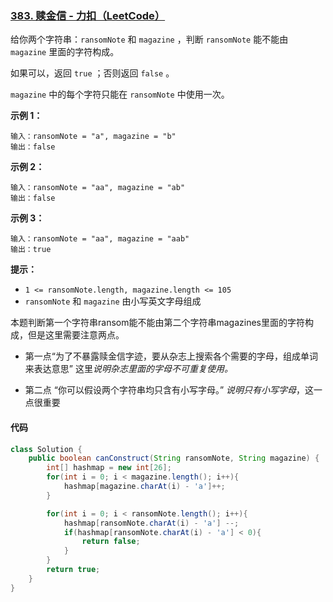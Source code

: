 ### [383. 赎金信 - 力扣（LeetCode）](https://leetcode.cn/problems/ransom-note/description/)

给你两个字符串：`ransomNote` 和 `magazine` ，判断 `ransomNote` 能不能由 `magazine` 里面的字符构成。

如果可以，返回 `true` ；否则返回 `false` 。

`magazine` 中的每个字符只能在 `ransomNote` 中使用一次。

 

**示例 1：**

```
输入：ransomNote = "a", magazine = "b"
输出：false
```

**示例 2：**

```
输入：ransomNote = "aa", magazine = "ab"
输出：false
```

**示例 3：**

```
输入：ransomNote = "aa", magazine = "aab"
输出：true
```

 

**提示：**

- `1 <= ransomNote.length, magazine.length <= 105`
- `ransomNote` 和 `magazine` 由小写英文字母组成



本题判断第一个字符串ransom能不能由第二个字符串magazines里面的字符构成，但是这里需要注意两点。

- 第一点“为了不暴露赎金信字迹，要从杂志上搜索各个需要的字母，组成单词来表达意思” 这里*说明杂志里面的字母不可重复使用。*

- 第二点 “你可以假设两个字符串均只含有小写字母。” *说明只有小写字母*，这一点很重要

  

#### 代码

```java
class Solution {
    public boolean canConstruct(String ransomNote, String magazine) {
        int[] hashmap = new int[26];    
        for(int i = 0; i < magazine.length(); i++){
            hashmap[magazine.charAt(i) - 'a']++;
        }

        for(int i = 0; i < ransomNote.length(); i++){
            hashmap[ransomNote.charAt(i) - 'a'] --;
            if(hashmap[ransomNote.charAt(i) - 'a'] < 0){
                return false;
            }
        }
        return true;
    }
}
```

